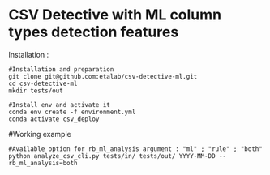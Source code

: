 # CSV Detective with ML column types detection features

Installation : 

```
#Installation and preparation
git clone git@github.com:etalab/csv-detective-ml.git
cd csv-detective-ml
mkdir tests/out

#Install env and activate it
conda env create -f environment.yml
conda activate csv_deploy
```

#Working example
```
#Available option for rb_ml_analysis argument : "ml" ; "rule" ; "both"
python analyze_csv_cli.py tests/in/ tests/out/ YYYY-MM-DD --rb_ml_analysis=both
```
